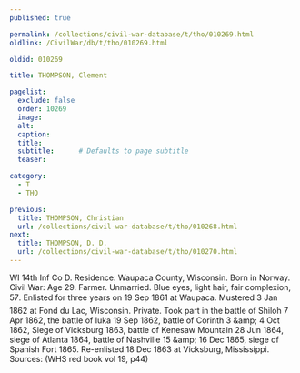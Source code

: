 ```yaml
---
published: true

permalink: /collections/civil-war-database/t/tho/010269.html
oldlink: /CivilWar/db/t/tho/010269.html

oldid: 010269

title: THOMPSON, Clement

pagelist:
  exclude: false
  order: 10269
  image: 
  alt:
  caption:
  title:
  subtitle:      # Defaults to page subtitle
  teaser:

category: 
  - T 
  - THO

previous:
  title: THOMPSON, Christian
  url: /collections/civil-war-database/t/tho/010268.html  
next:
  title: THOMPSON, D. D.
  url: /collections/civil-war-database/t/tho/010270.html   
---
```

WI 14th Inf Co D. Residence: Waupaca County, Wisconsin. Born in Norway. Civil War: Age 29. Farmer. Unmarried. Blue eyes, light hair, fair complexion, 5&#146;7&#148;. Enlisted for three years on 19 Sep 1861 at Waupaca. Mustered 3 Jan 1862 at Fond du Lac, Wisconsin. Private. Took part in the battle of Shiloh 7 Apr 1862, the battle of Iuka 19 Sep 1862, battle of Corinth 3 &amp;amp; 4 Oct 1862, Siege of Vicksburg 1863, battle of Kenesaw Mountain 28 Jun 1864, siege of Atlanta 1864, battle of Nashville 15 &amp;amp; 16 Dec 1865, siege of Spanish Fort 1865. Re-enlisted 18 Dec 1863 at Vicksburg, Mississippi. Sources: (WHS red book vol 19, p44)